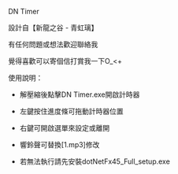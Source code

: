 DN Timer

設計自【新龍之谷 - 青虹璃】

有任何問題或想法歡迎聯絡我

覺得喜歡可以寄個信打賞我一下O_<+


使用說明：

- 解壓縮後點擊DN Timer.exe開啟計時器

- 左鍵按住進度條可拖動計時器位置

- 右鍵可開啟選單來設定或離開

- 響鈴聲可替換[1.mp3]修改

- 若無法執行請先安裝dotNetFx45_Full_setup.exe
